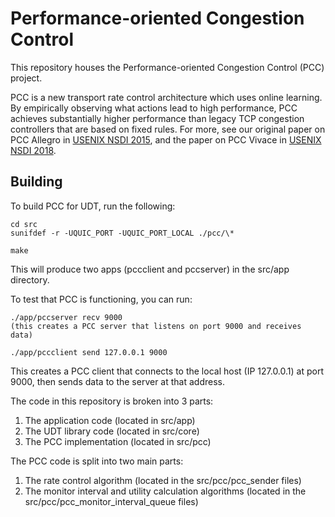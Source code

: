 # Performance-oriented Congestion Control

This repository houses the Performance-oriented Congestion Control (PCC) project.

PCC is a new transport rate control architecture which uses online learning. By empirically observing what actions lead to high performance, PCC achieves substantially higher performance than legacy TCP congestion controllers that are based on fixed rules.  For more, see our original paper on PCC Allegro in [USENIX NSDI 2015](https://www.usenix.org/conference/nsdi15/technical-sessions/presentation/dong), and the paper on PCC Vivace in [USENIX NSDI 2018](https://www.usenix.org/conference/nsdi18/presentation/dong).

## Building

To build PCC for UDT, run the following:

```
cd src
sunifdef -r -UQUIC_PORT -UQUIC_PORT_LOCAL ./pcc/\*

make
```

This will produce two apps (pccclient and pccserver) in the src/app directory.

To test that PCC is functioning, you can run:

```
./app/pccserver recv 9000
(this creates a PCC server that listens on port 9000 and receives data)

./app/pccclient send 127.0.0.1 9000
```

This creates a PCC client that connects to the local host (IP 127.0.0.1) at port 9000, then sends data to the server at that address.

The code in this repository is broken into 3 parts:
1. The application code (located in src/app)
2. The UDT library code (located in src/core)
3. The PCC implementation (located in src/pcc)

The PCC code is split into two main parts:
1. The rate control algorithm (located in the src/pcc/pcc_sender files)
2. The monitor interval and utility calculation algorithms (located in the src/pcc/pcc_monitor_interval_queue files)
